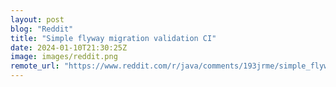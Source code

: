 ```yaml
---
layout: post
blog: "Reddit"
title: "Simple flyway migration validation CI"
date: 2024-01-10T21:30:25Z
image: images/reddit.png
remote_url: "https://www.reddit.com/r/java/comments/193jrme/simple_flyway_migration_validation_ci/"
---
```

